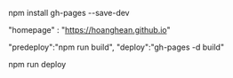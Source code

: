 npm install gh-pages --save-dev

"homepage" : "https://hoanghean.github.io"

"predeploy":"npm run build",
"deploy":"gh-pages -d build"

npm run deploy